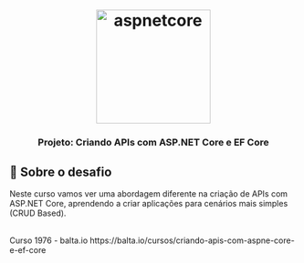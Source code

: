 <h1 align="center">
    <img alt="aspnetcore" src="https://images.sympla.com.br/5d113a45ad234-lg.png" width="200px" />
</h1>

<h3 align="center">
  Projeto: Criando APIs com ASP.NET Core e EF Core
</h3>

## :rocket: Sobre o desafio

Neste curso vamos ver uma abordagem diferente na criação de APIs com ASP.NET Core, aprendendo a criar aplicações para cenários mais simples (CRUD Based). 
 
 <br/>
 Curso 1976 - balta.io 
 https://balta.io/cursos/criando-apis-com-aspne-core-e-ef-core
